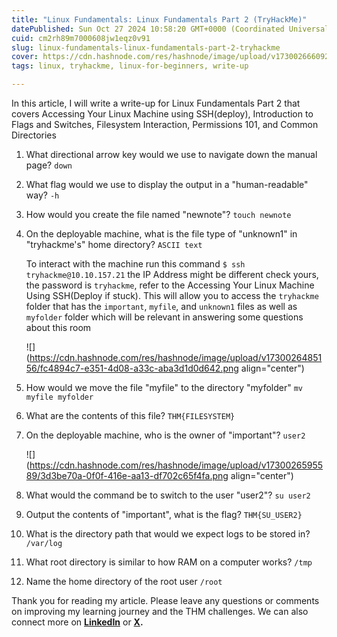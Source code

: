 ```yaml
---
title: "Linux Fundamentals: Linux Fundamentals Part 2 (TryHackMe)"
datePublished: Sun Oct 27 2024 10:58:20 GMT+0000 (Coordinated Universal Time)
cuid: cm2rh89m7000608jw1eqz0v91
slug: linux-fundamentals-linux-fundamentals-part-2-tryhackme
cover: https://cdn.hashnode.com/res/hashnode/image/upload/v1730026660926/8ede576a-e630-4ae8-8506-a3a50b1a524e.png
tags: linux, tryhackme, linux-for-beginners, write-up

---
```


In this article, I will write a write-up for Linux Fundamentals Part 2 that covers Accessing Your Linux Machine using SSH(deploy), Introduction to Flags and Switches, Filesystem Interaction, Permissions 101, and Common Directories

1. What directional arrow key would we use to navigate down the manual page? `down`
    
2. What flag would we use to display the output in a "human-readable" way? `-h`
    
3. How would you create the file named "newnote"? `touch newnote`
    
4. On the deployable machine, what is the file type of "unknown1" in "tryhackme's" home directory? `ASCII text`  
      
    To interact with the machine run this command `$ ssh tryhackme@10.10.157.21` the IP Address might be different check yours, the password is `tryhackme`, refer to the Accessing Your Linux Machine Using SSH(Deploy if stuck). This will allow you to access the `tryhackme` folder that has the `important`, `myfile`, and `unknown1` files as well as `myfolder` folder which will be relevant in answering some questions about this room
    
    ![](https://cdn.hashnode.com/res/hashnode/image/upload/v1730026485156/fc4894c7-e351-4d08-a33c-aba3d1d0d642.png align="center")
    
5. How would we move the file "myfile" to the directory "myfolder" `mv myfile myfolder`
    
6. What are the contents of this file? `THM{FILESYSTEM}`
    
7. On the deployable machine, who is the owner of "important"? `user2`  
    
    ![](https://cdn.hashnode.com/res/hashnode/image/upload/v1730026595589/3d3be70a-0f0f-416e-aa13-df702c65f4fa.png align="center")
    
8. What would the command be to switch to the user "user2"? `su user2`
    
9. Output the contents of "important", what is the flag? `THM{SU_USER2}`
    
10. What is the directory path that would we expect logs to be stored in? `/var/log`
    
11. What root directory is similar to how RAM on a computer works? `/tmp`
    
12. Name the home directory of the root user `/root`
    

Thank you for reading my article. Please leave any questions or comments on improving my learning journey and the THM challenges. We can also connect more on [**LinkedIn**](https://www.linkedin.com/in/sharon-jebitok) or [**X**](https://x.com/SharonJebitok)**.**
